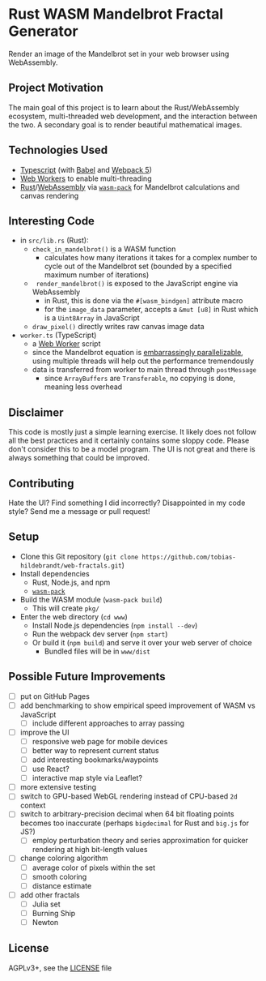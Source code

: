 
# Rust WASM Mandelbrot Fractal Generator

Render an image of the Mandelbrot set in your web browser using WebAssembly.

## Project Motivation

The main goal of this project is to learn about the Rust/WebAssembly ecosystem, multi-threaded web development, and the interaction between the two. A secondary goal is to render beautiful mathematical images.

## Technologies Used

- [Typescript](https://www.typescriptlang.org/) (with [Babel](https://babeljs.io/) and [Webpack 5](https://webpack.js.org/))
- [Web Workers](https://developer.mozilla.org/en-US/docs/Web/API/Web_Workers_API) to enable multi-threading
- [Rust](https://www.rust-lang.org/)/[WebAssembly](https://webassembly.org/) via [`wasm-pack`](https://rustwasm.github.io/) for Mandelbrot calculations and canvas rendering

## Interesting Code

- in `src/lib.rs` (Rust):
  - `check_in_mandelbrot()` is a WASM function
    - calculates how many iterations it takes for a complex number to cycle out of the Mandelbrot set (bounded by a specified maximum number of iterations)
  - ` render_mandelbrot()` is exposed to the JavaScript engine via WebAssembly
    - in Rust, this is done via the `#[wasm_bindgen]` attribute macro
    - for the `image_data` parameter, accepts a `&mut [u8]` in Rust which is a `Uint8Array` in JavaScript
  - `draw_pixel()` directly writes raw canvas image data
- `worker.ts` (TypeScript)
  - a [Web Worker](https://developer.mozilla.org/en-US/docs/Web/API/Web_Workers_API) script
  - since the Mandelbrot equation is [embarrassingly parallelizable](https://en.wikipedia.org/wiki/Embarrassingly_parallel), using multiple threads will help out the performance tremendously
  - data is transferred from worker to main thread through `postMessage`
    - since `ArrayBuffers` are `Transferable`, no copying is done, meaning less overhead

## Disclaimer

This code is mostly just a simple learning exercise. It likely does not follow all the best practices and it certainly contains some sloppy code. Please don't consider this to be a model program. The UI is not great and there is always something that could be improved.

## Contributing

Hate the UI? Find something I did incorrectly? Disappointed in my code style? Send me a message or pull request!

## Setup
- Clone this Git repository (`git clone https://github.com/tobias-hildebrandt/web-fractals.git`)
- Install dependencies 
  - Rust, Node.js, and npm
  - [`wasm-pack`](https://rustwasm.github.io/wasm-pack/installer)
- Build the WASM module (`wasm-pack build`)
  - This will create `pkg/`
- Enter the web directory (`cd www`)
  - Install Node.js dependencies (`npm install --dev`)
  - Run the webpack dev server (`npm start`)
  - Or build it (`npm build`) and serve it over your web server of choice
    - Bundled files will be in `www/dist`

## Possible Future Improvements

- [ ] put on GitHub Pages
- [ ] add benchmarking to show empirical speed improvement of WASM vs JavaScript
  - [ ] include different approaches to array passing
- [ ] improve the UI
  - [ ] responsive web page for mobile devices
  - [ ] better way to represent current status
  - [ ] add interesting bookmarks/waypoints
  - [ ] use React?
  - [ ] interactive map style via Leaflet?
- [ ] more extensive testing
- [ ] switch to GPU-based WebGL rendering instead of CPU-based `2d` context
- [ ] switch to arbitrary-precision decimal when 64 bit floating points becomes too inaccurate (perhaps `bigdecimal` for Rust and `big.js` for JS?)
  - [ ] employ perturbation theory and series approximation for quicker rendering at high bit-length values
- [ ] change coloring algorithm
  - [ ] average color of pixels within the set
  - [ ] smooth coloring
  - [ ] distance estimate
- [ ] add other fractals
  - [ ] Julia set
  - [ ] Burning Ship
  - [ ] Newton

## License
AGPLv3+, see the [LICENSE](/LICENSE) file